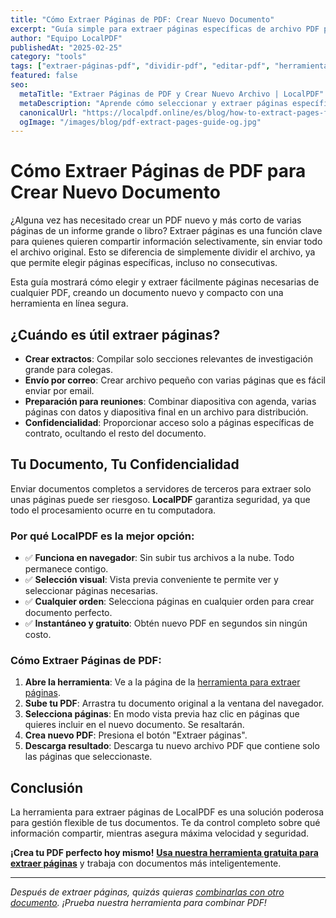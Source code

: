 ```yaml
---
title: "Cómo Extraer Páginas de PDF: Crear Nuevo Documento"
excerpt: "Guía simple para extraer páginas específicas de archivo PDF para crear nuevo documento. Nuestra herramienta permite elegir y guardar fácilmente páginas necesarias en línea y con completa confidencialidad."
author: "Equipo LocalPDF"
publishedAt: "2025-02-25"
category: "tools"
tags: ["extraer-páginas-pdf", "dividir-pdf", "editar-pdf", "herramientas-pdf"]
featured: false
seo:
  metaTitle: "Extraer Páginas de PDF y Crear Nuevo Archivo | LocalPDF"
  metaDescription: "Aprende cómo seleccionar y extraer páginas específicas de PDF para crear nuevo archivo. Herramienta gratuita, rápida y segura que funciona en tu navegador."
  canonicalUrl: "https://localpdf.online/es/blog/how-to-extract-pages-from-pdf"
  ogImage: "/images/blog/pdf-extract-pages-guide-og.jpg"
---
```


# Cómo Extraer Páginas de PDF para Crear Nuevo Documento

¿Alguna vez has necesitado crear un PDF nuevo y más corto de varias páginas de un informe grande o libro? Extraer páginas es una función clave para quienes quieren compartir información selectivamente, sin enviar todo el archivo original. Esto se diferencia de simplemente dividir el archivo, ya que permite elegir páginas específicas, incluso no consecutivas.

Esta guía mostrará cómo elegir y extraer fácilmente páginas necesarias de cualquier PDF, creando un documento nuevo y compacto con una herramienta en línea segura.

## ¿Cuándo es útil extraer páginas?

-   **Crear extractos**: Compilar solo secciones relevantes de investigación grande para colegas.
-   **Envío por correo**: Crear archivo pequeño con varias páginas que es fácil enviar por email.
-   **Preparación para reuniones**: Combinar diapositiva con agenda, varias páginas con datos y diapositiva final en un archivo para distribución.
-   **Confidencialidad**: Proporcionar acceso solo a páginas específicas de contrato, ocultando el resto del documento.

## Tu Documento, Tu Confidencialidad

Enviar documentos completos a servidores de terceros para extraer solo unas páginas puede ser riesgoso. **LocalPDF** garantiza seguridad, ya que todo el procesamiento ocurre en tu computadora.

### Por qué LocalPDF es la mejor opción:

-   ✅ **Funciona en navegador**: Sin subir tus archivos a la nube. Todo permanece contigo.
-   ✅ **Selección visual**: Vista previa conveniente te permite ver y seleccionar páginas necesarias.
-   ✅ **Cualquier orden**: Selecciona páginas en cualquier orden para crear documento perfecto.
-   ✅ **Instantáneo y gratuito**: Obtén nuevo PDF en segundos sin ningún costo.

### Cómo Extraer Páginas de PDF:

1.  **Abre la herramienta**: Ve a la página de la [herramienta para extraer páginas](/es/extract-pages-pdf).
2.  **Sube tu PDF**: Arrastra tu documento original a la ventana del navegador.
3.  **Selecciona páginas**: En modo vista previa haz clic en páginas que quieres incluir en el nuevo documento. Se resaltarán.
4.  **Crea nuevo PDF**: Presiona el botón "Extraer páginas".
5.  **Descarga resultado**: Descarga tu nuevo archivo PDF que contiene solo las páginas que seleccionaste.

## Conclusión

La herramienta para extraer páginas de LocalPDF es una solución poderosa para gestión flexible de tus documentos. Te da control completo sobre qué información compartir, mientras asegura máxima velocidad y seguridad.

**¡Crea tu PDF perfecto hoy mismo!** **[Usa nuestra herramienta gratuita para extraer páginas](/es/extract-pages-pdf)** y trabaja con documentos más inteligentemente.

---

*Después de extraer páginas, quizás quieras [combinarlas con otro documento](/es/merge-pdf). ¡Prueba nuestra herramienta para combinar PDF!*